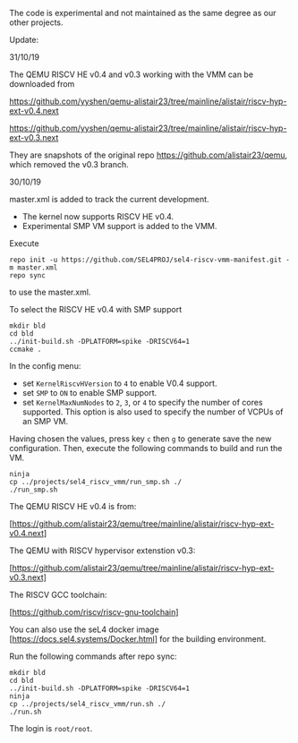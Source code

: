 The code is experimental and not maintained as the same degree as our other projects.

Update:

31/10/19

The QEMU RISCV HE v0.4 and v0.3 working with the VMM can be downloaded from

<https://github.com/yyshen/qemu-alistair23/tree/mainline/alistair/riscv-hyp-ext-v0.4.next>

<https://github.com/yyshen/qemu-alistair23/tree/mainline/alistair/riscv-hyp-ext-v0.3.next>

They are snapshots of the original repo <https://github.com/alistair23/qemu>, which removed the
v0.3 branch.


30/10/19

master.xml is added to track the current development.
* The kernel now supports RISCV HE v0.4.
* Experimental SMP VM support is added to the VMM.

Execute
```console
repo init -u https://github.com/SEL4PROJ/sel4-riscv-vmm-manifest.git -m master.xml
repo sync
```
to use the master.xml.

To select the RISCV HE v0.4 with SMP support
```console
mkdir bld
cd bld
../init-build.sh -DPLATFORM=spike -DRISCV64=1
ccmake .
```
In the config menu:
* set `KernelRiscvHVersion` to `4` to enable V0.4 support.
* set `SMP` to `ON` to enable SMP support.
* set `KernelMaxNumNodes` to `2`, `3`, or `4` to specify the number of cores supported.
This option is also used to specify the number of VCPUs of an SMP VM.

Having chosen the values, press key `c` then `g` to generate save the new configuration.
Then, execute the following commands to build and run the VM.

```console
ninja
cp ../projects/sel4_riscv_vmm/run_smp.sh ./
./run_smp.sh
```

The QEMU RISCV HE v0.4 is from:

[https://github.com/alistair23/qemu/tree/mainline/alistair/riscv-hyp-ext-v0.4.next]


The QEMU with RISCV hypervisor extenstion v0.3:

[https://github.com/alistair23/qemu/tree/mainline/alistair/riscv-hyp-ext-v0.3.next]

The RISCV GCC toolchain:

[https://github.com/riscv/riscv-gnu-toolchain]

You can also use the seL4 docker image [https://docs.sel4.systems/Docker.html] for the building environment.

Run the following commands after repo sync:

```console
mkdir bld
cd bld
../init-build.sh -DPLATFORM=spike -DRISCV64=1
ninja
cp ../projects/sel4_riscv_vmm/run.sh ./
./run.sh
```

The login is `root/root`.
